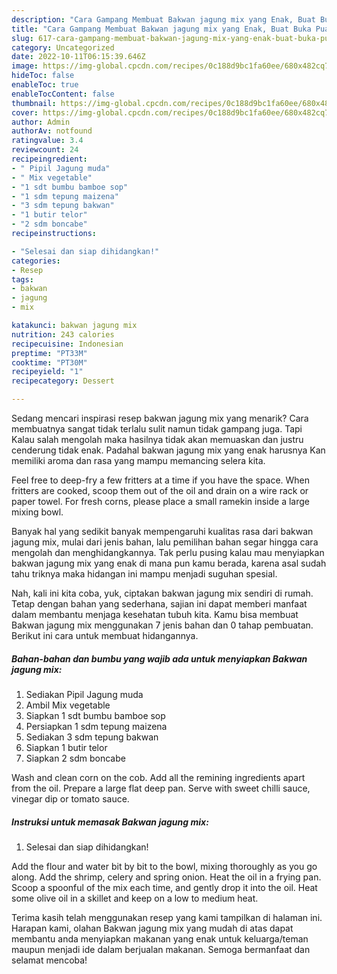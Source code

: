 ```yaml
---
description: "Cara Gampang Membuat Bakwan jagung mix yang Enak, Buat Buka Puasa Enak Banget"
title: "Cara Gampang Membuat Bakwan jagung mix yang Enak, Buat Buka Puasa Enak Banget"
slug: 617-cara-gampang-membuat-bakwan-jagung-mix-yang-enak-buat-buka-puasa-enak-banget
category: Uncategorized
date: 2022-10-11T06:15:39.646Z
image: https://img-global.cpcdn.com/recipes/0c188d9bc1fa60ee/680x482cq70/bakwan-jagung-mix-foto-resep-utama.jpg
hideToc: false
enableToc: true
enableTocContent: false
thumbnail: https://img-global.cpcdn.com/recipes/0c188d9bc1fa60ee/680x482cq70/bakwan-jagung-mix-foto-resep-utama.jpg
cover: https://img-global.cpcdn.com/recipes/0c188d9bc1fa60ee/680x482cq70/bakwan-jagung-mix-foto-resep-utama.jpg
author: Admin
authorAv: notfound
ratingvalue: 3.4
reviewcount: 24
recipeingredient:
- " Pipil Jagung muda"
- " Mix vegetable"
- "1 sdt bumbu bamboe sop"
- "1 sdm tepung maizena"
- "3 sdm tepung bakwan"
- "1 butir telor"
- "2 sdm boncabe"
recipeinstructions:

- "Selesai dan siap dihidangkan!"
categories:
- Resep
tags:
- bakwan
- jagung
- mix

katakunci: bakwan jagung mix 
nutrition: 243 calories
recipecuisine: Indonesian
preptime: "PT33M"
cooktime: "PT30M"
recipeyield: "1"
recipecategory: Dessert

---
```



Sedang mencari inspirasi resep bakwan jagung mix yang menarik? Cara membuatnya sangat tidak terlalu sulit namun tidak gampang juga. Tapi Kalau salah mengolah maka hasilnya tidak akan memuaskan dan justru cenderung tidak enak. Padahal bakwan jagung mix yang enak harusnya Kan memiliki aroma dan rasa yang mampu memancing selera kita.


Feel free to deep-fry a few fritters at a time if you have the space. When fritters are cooked, scoop them out of the oil and drain on a wire rack or paper towel. For fresh corns, please place a small ramekin inside a large mixing bowl.

Banyak hal yang sedikit banyak mempengaruhi kualitas rasa dari bakwan jagung mix, mulai dari jenis bahan, lalu pemilihan bahan segar hingga cara mengolah dan menghidangkannya. Tak perlu pusing kalau mau menyiapkan bakwan jagung mix yang enak di mana pun kamu berada, karena asal sudah tahu triknya maka hidangan ini mampu menjadi suguhan spesial.


Nah, kali ini kita coba, yuk, ciptakan bakwan jagung mix sendiri di rumah. Tetap dengan bahan yang sederhana, sajian ini dapat memberi manfaat dalam membantu menjaga kesehatan tubuh kita. Kamu bisa membuat Bakwan jagung mix menggunakan 7 jenis bahan dan 0 tahap pembuatan. Berikut ini cara untuk membuat hidangannya.

<!--inarticleads1-->

##### Bahan-bahan dan bumbu yang wajib ada untuk menyiapkan Bakwan jagung mix:

1. Sediakan  Pipil Jagung muda
1. Ambil  Mix vegetable
1. Siapkan 1 sdt bumbu bamboe sop
1. Persiapkan 1 sdm tepung maizena
1. Sediakan 3 sdm tepung bakwan
1. Siapkan 1 butir telor
1. Siapkan 2 sdm boncabe


Wash and clean corn on the cob. Add all the remining ingredients apart from the oil. Prepare a large flat deep pan. Serve with sweet chilli sauce, vinegar dip or tomato sauce. 

<!--inarticleads2-->

##### Instruksi untuk memasak Bakwan jagung mix:


1. Selesai dan siap dihidangkan!

Add the flour and water bit by bit to the bowl, mixing thoroughly as you go along. Add the shrimp, celery and spring onion. Heat the oil in a frying pan. Scoop a spoonful of the mix each time, and gently drop it into the oil. Heat some olive oil in a skillet and keep on a low to medium heat. 

Terima kasih telah menggunakan resep yang kami tampilkan di halaman ini. Harapan kami, olahan Bakwan jagung mix yang mudah di atas dapat membantu anda menyiapkan makanan yang enak untuk keluarga/teman maupun menjadi ide dalam berjualan makanan. Semoga bermanfaat dan selamat mencoba!
